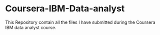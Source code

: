 # Coursera-IBM-Data-analyst
This Repository contain all the files I have submitted during the Coursera IBM data analyst course. 
